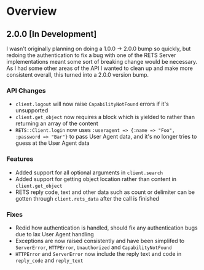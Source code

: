 # Overview

## 2.0.0 \[In Development\]

I wasn't originally planning on doing a 1.0.0 -> 2.0.0 bump so quickly, but redoing the authentication to fix a bug with one of the RETS Server implementations meant some sort of breaking change would be necessary. As I had some other areas of the API I wanted to clean up and make more consistent overall, this turned into a 2.0.0 version bump.

### API Changes
  * `client.logout` will now raise `CapabilityNotFound` errors if it's unsupported
  * `client.get_object` now requires a block which is yielded to rather than returning an array of the content
  * `RETS::Client.login` now uses `:useragent => {:name => "Foo", :password => "Bar"}` to pass User Agent data, and it's no longer tries to guess at the User Agent data

### Features
  * Added support for all optional arguments in `client.search`
  * Added support for getting object location rather than content in `client.get_object`
  * RETS reply code, text and other data such as count or delimiter can be gotten through `client.rets_data` after the call is finished

### Fixes
  * Redid how authentication is handled, should fix any authentication bugs due to lax User Agent handling
  * Exceptions are now raised consistently and have been simplifed to `ServerError`, `HTTPError`, `Unauthorized` and `CapabilityNotFound`
  * `HTTPError` and `ServerError` now include the reply text and code in `reply_code` and `reply_text`